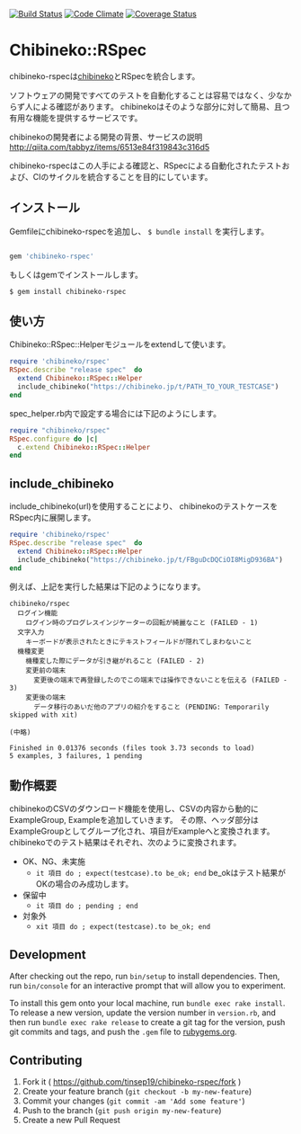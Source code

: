 [![Build Status](https://travis-ci.org/tinsep19/chibineko-rspec.svg?branch=master)](https://travis-ci.org/tinsep19/chibineko-rspec)
[![Code Climate](https://codeclimate.com/github/tinsep19/chibineko-rspec/badges/gpa.svg)](https://codeclimate.com/github/tinsep19/chibineko-rspec)
[![Coverage Status](https://coveralls.io/repos/tinsep19/chibineko-rspec/badge.svg)](https://coveralls.io/r/tinsep19/chibineko-rspec)

# Chibineko::RSpec

chibineko-rspecは[chibineko](http://chibineko.jp)とRSpecを統合します。

ソフトウェアの開発ですべてのテストを自動化することは容易ではなく、少なからず人による確認があります。
chibinekoはそのような部分に対して簡易、且つ有用な機能を提供するサービスです。

chibinekoの開発者による開発の背景、サービスの説明
http://qiita.com/tabbyz/items/6513e84f319843c316d5


chibineko-rspecはこの人手による確認と、RSpecによる自動化されたテストおよび、CIのサイクルを統合することを目的にしています。

## インストール

Gemfileにchibineko-rspecを追加し、 `$ bundle install` を実行します。

```ruby

gem 'chibineko-rspec'

```


もしくはgemでインストールします。

    $ gem install chibineko-rspec

## 使い方

Chibineko::RSpec::Helperモジュールをextendして使います。

```ruby
require 'chibineko/rspec'
RSpec.describe "release spec"  do
  extend Chibineko::RSpec::Helper
  include_chibineko("https://chibineko.jp/t/PATH_TO_YOUR_TESTCASE")
end
```

spec_helper.rb内で設定する場合には下記のようにします。

```ruby
require "chibineko/rspec"
RSpec.configure do |c|
  c.extend Chibineko::RSpec::Helper
end
```

## include_chibineko

include_chibineko(url)を使用することにより、
chibinekoのテストケースをRSpec内に展開します。

```ruby
require 'chibineko/rspec'
RSpec.describe "release spec"  do
  extend Chibineko::RSpec::Helper
  include_chibineko("https://chibineko.jp/t/FBguDcDQCiOI8MigD936BA")
end
```

例えば、上記を実行した結果は下記のようになります。

```
chibineko/rspec
  ログイン機能
    ログイン時のプログレスインジケーターの回転が綺麗なこと (FAILED - 1)
  文字入力
    キーボードが表示されたときにテキストフィールドが隠れてしまわないこと
  機種変更
    機種変した際にデータが引き継がれること (FAILED - 2)
    変更前の端末
      変更後の端末で再登録したのでこの端末では操作できないことを伝える (FAILED - 3)
    変更後の端末
      データ移行のあいだ他のアプリの紹介をすること (PENDING: Temporarily skipped with xit)

(中略)

Finished in 0.01376 seconds (files took 3.73 seconds to load)
5 examples, 3 failures, 1 pending

```

## 動作概要

chibinekoのCSVのダウンロード機能を使用し、CSVの内容から動的にExampleGroup, Exampleを追加していきます。
その際、ヘッダ部分はExampleGroupとしてグループ化され、項目がExampleへと変換されます。
chibinekoでのテスト結果はそれぞれ、次のように変換されます。
- OK、NG、未実施
  - `it 項目 do ; expect(testcase).to be_ok; end` be_okはテスト結果がOKの場合のみ成功します。
- 保留中 
  - `it 項目 do ; pending ; end`
- 対象外
  - `xit 項目 do ; expect(testcase).to be_ok; end`


## Development

After checking out the repo, run `bin/setup` to install dependencies. Then, run `bin/console` for an interactive prompt that will allow you to experiment.

To install this gem onto your local machine, run `bundle exec rake install`. To release a new version, update the version number in `version.rb`, and then run `bundle exec rake release` to create a git tag for the version, push git commits and tags, and push the `.gem` file to [rubygems.org](https://rubygems.org).

## Contributing

1. Fork it ( https://github.com/tinsep19/chibineko-rspec/fork )
2. Create your feature branch (`git checkout -b my-new-feature`)
3. Commit your changes (`git commit -am 'Add some feature'`)
4. Push to the branch (`git push origin my-new-feature`)
5. Create a new Pull Request
